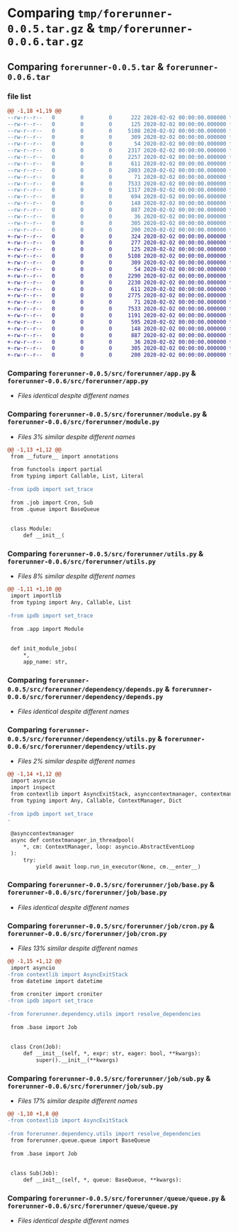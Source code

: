 # Comparing `tmp/forerunner-0.0.5.tar.gz` & `tmp/forerunner-0.0.6.tar.gz`

## Comparing `forerunner-0.0.5.tar` & `forerunner-0.0.6.tar`

### file list

```diff
@@ -1,18 +1,19 @@
--rw-r--r--   0        0        0      222 2020-02-02 00:00:00.000000 forerunner-0.0.5/Makefile
--rw-r--r--   0        0        0      125 2020-02-02 00:00:00.000000 forerunner-0.0.5/src/forerunner/__init__.py
--rw-r--r--   0        0        0     5108 2020-02-02 00:00:00.000000 forerunner-0.0.5/src/forerunner/app.py
--rw-r--r--   0        0        0      309 2020-02-02 00:00:00.000000 forerunner-0.0.5/src/forerunner/cli.py
--rw-r--r--   0        0        0       54 2020-02-02 00:00:00.000000 forerunner-0.0.5/src/forerunner/console.py
--rw-r--r--   0        0        0     2317 2020-02-02 00:00:00.000000 forerunner-0.0.5/src/forerunner/module.py
--rw-r--r--   0        0        0     2257 2020-02-02 00:00:00.000000 forerunner-0.0.5/src/forerunner/utils.py
--rw-r--r--   0        0        0      611 2020-02-02 00:00:00.000000 forerunner-0.0.5/src/forerunner/dependency/depends.py
--rw-r--r--   0        0        0     2803 2020-02-02 00:00:00.000000 forerunner-0.0.5/src/forerunner/dependency/utils.py
--rw-r--r--   0        0        0       71 2020-02-02 00:00:00.000000 forerunner-0.0.5/src/forerunner/job/__init__.py
--rw-r--r--   0        0        0     7533 2020-02-02 00:00:00.000000 forerunner-0.0.5/src/forerunner/job/base.py
--rw-r--r--   0        0        0     1317 2020-02-02 00:00:00.000000 forerunner-0.0.5/src/forerunner/job/cron.py
--rw-r--r--   0        0        0      694 2020-02-02 00:00:00.000000 forerunner-0.0.5/src/forerunner/job/sub.py
--rw-r--r--   0        0        0      148 2020-02-02 00:00:00.000000 forerunner-0.0.5/src/forerunner/queue/__init__.py
--rw-r--r--   0        0        0      887 2020-02-02 00:00:00.000000 forerunner-0.0.5/src/forerunner/queue/queue.py
--rw-r--r--   0        0        0       36 2020-02-02 00:00:00.000000 forerunner-0.0.5/.gitignore
--rw-r--r--   0        0        0      305 2020-02-02 00:00:00.000000 forerunner-0.0.5/pyproject.toml
--rw-r--r--   0        0        0      200 2020-02-02 00:00:00.000000 forerunner-0.0.5/PKG-INFO
+-rw-r--r--   0        0        0      324 2020-02-02 00:00:00.000000 forerunner-0.0.6/Makefile
+-rw-r--r--   0        0        0      277 2020-02-02 00:00:00.000000 forerunner-0.0.6/README.md
+-rw-r--r--   0        0        0      125 2020-02-02 00:00:00.000000 forerunner-0.0.6/src/forerunner/__init__.py
+-rw-r--r--   0        0        0     5108 2020-02-02 00:00:00.000000 forerunner-0.0.6/src/forerunner/app.py
+-rw-r--r--   0        0        0      309 2020-02-02 00:00:00.000000 forerunner-0.0.6/src/forerunner/cli.py
+-rw-r--r--   0        0        0       54 2020-02-02 00:00:00.000000 forerunner-0.0.6/src/forerunner/console.py
+-rw-r--r--   0        0        0     2290 2020-02-02 00:00:00.000000 forerunner-0.0.6/src/forerunner/module.py
+-rw-r--r--   0        0        0     2230 2020-02-02 00:00:00.000000 forerunner-0.0.6/src/forerunner/utils.py
+-rw-r--r--   0        0        0      611 2020-02-02 00:00:00.000000 forerunner-0.0.6/src/forerunner/dependency/depends.py
+-rw-r--r--   0        0        0     2775 2020-02-02 00:00:00.000000 forerunner-0.0.6/src/forerunner/dependency/utils.py
+-rw-r--r--   0        0        0       71 2020-02-02 00:00:00.000000 forerunner-0.0.6/src/forerunner/job/__init__.py
+-rw-r--r--   0        0        0     7533 2020-02-02 00:00:00.000000 forerunner-0.0.6/src/forerunner/job/base.py
+-rw-r--r--   0        0        0     1191 2020-02-02 00:00:00.000000 forerunner-0.0.6/src/forerunner/job/cron.py
+-rw-r--r--   0        0        0      595 2020-02-02 00:00:00.000000 forerunner-0.0.6/src/forerunner/job/sub.py
+-rw-r--r--   0        0        0      148 2020-02-02 00:00:00.000000 forerunner-0.0.6/src/forerunner/queue/__init__.py
+-rw-r--r--   0        0        0      887 2020-02-02 00:00:00.000000 forerunner-0.0.6/src/forerunner/queue/queue.py
+-rw-r--r--   0        0        0       36 2020-02-02 00:00:00.000000 forerunner-0.0.6/.gitignore
+-rw-r--r--   0        0        0      305 2020-02-02 00:00:00.000000 forerunner-0.0.6/pyproject.toml
+-rw-r--r--   0        0        0      200 2020-02-02 00:00:00.000000 forerunner-0.0.6/PKG-INFO
```

### Comparing `forerunner-0.0.5/src/forerunner/app.py` & `forerunner-0.0.6/src/forerunner/app.py`

 * *Files identical despite different names*

### Comparing `forerunner-0.0.5/src/forerunner/module.py` & `forerunner-0.0.6/src/forerunner/module.py`

 * *Files 3% similar despite different names*

```diff
@@ -1,13 +1,12 @@
 from __future__ import annotations
 
 from functools import partial
 from typing import Callable, List, Literal
 
-from ipdb import set_trace
 
 from .job import Cron, Sub
 from .queue import BaseQueue
 
 
 class Module:
     def __init__(
```

### Comparing `forerunner-0.0.5/src/forerunner/utils.py` & `forerunner-0.0.6/src/forerunner/utils.py`

 * *Files 8% similar despite different names*

```diff
@@ -1,11 +1,10 @@
 import importlib
 from typing import Any, Callable, List
 
-from ipdb import set_trace
 
 from .app import Module
 
 
 def init_module_jobs(
     *,
     app_name: str,
```

### Comparing `forerunner-0.0.5/src/forerunner/dependency/depends.py` & `forerunner-0.0.6/src/forerunner/dependency/depends.py`

 * *Files identical despite different names*

### Comparing `forerunner-0.0.5/src/forerunner/dependency/utils.py` & `forerunner-0.0.6/src/forerunner/dependency/utils.py`

 * *Files 2% similar despite different names*

```diff
@@ -1,14 +1,12 @@
 import asyncio
 import inspect
 from contextlib import AsyncExitStack, asynccontextmanager, contextmanager
 from typing import Any, Callable, ContextManager, Dict
 
-from ipdb import set_trace
-
 
 @asynccontextmanager
 async def contextmanager_in_threadpool(
     *, cm: ContextManager, loop: asyncio.AbstractEventLoop
 ):
     try:
         yield await loop.run_in_executor(None, cm.__enter__)
```

### Comparing `forerunner-0.0.5/src/forerunner/job/base.py` & `forerunner-0.0.6/src/forerunner/job/base.py`

 * *Files identical despite different names*

### Comparing `forerunner-0.0.5/src/forerunner/job/cron.py` & `forerunner-0.0.6/src/forerunner/job/cron.py`

 * *Files 13% similar despite different names*

```diff
@@ -1,15 +1,12 @@
 import asyncio
-from contextlib import AsyncExitStack
 from datetime import datetime
 
 from croniter import croniter
-from ipdb import set_trace
 
-from forerunner.dependency.utils import resolve_dependencies
 
 from .base import Job
 
 
 class Cron(Job):
     def __init__(self, *, expr: str, eager: bool, **kwargs):
         super().__init__(**kwargs)
```

### Comparing `forerunner-0.0.5/src/forerunner/job/sub.py` & `forerunner-0.0.6/src/forerunner/job/sub.py`

 * *Files 17% similar despite different names*

```diff
@@ -1,10 +1,8 @@
-from contextlib import AsyncExitStack
 
-from forerunner.dependency.utils import resolve_dependencies
 from forerunner.queue.queue import BaseQueue
 
 from .base import Job
 
 
 class Sub(Job):
     def __init__(self, *, queue: BaseQueue, **kwargs):
```

### Comparing `forerunner-0.0.5/src/forerunner/queue/queue.py` & `forerunner-0.0.6/src/forerunner/queue/queue.py`

 * *Files identical despite different names*


